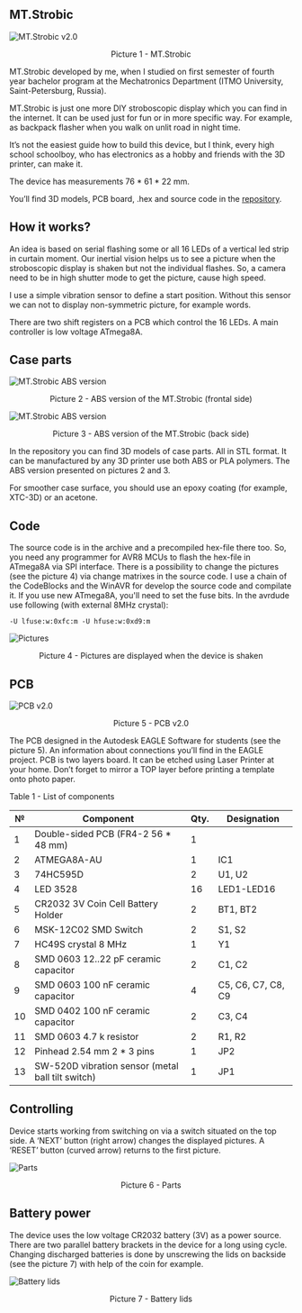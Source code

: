 ## MT.Strobic

![MT.Strobic v2.0](/img/1.png)
<p align="center">Picture 1 - MT.Strobic</p>

MT.Strobic developed by me, when I studied on first semester of fourth year bachelor program at the Mechatronics Department (ITMO University, Saint-Petersburg, Russia).

MT.Strobic is just one more DIY stroboscopic display which you can find in the internet. It can be used just for fun or in more specific way. For example, as backpack flasher when you walk on unlit road in night time.

It’s not the easiest guide how to build this device, but I think, every high school schoolboy, who has electronics as a hobby and friends with the 3D printer, can make it.

The device has measurements 76 * 61 * 22 mm.

You’ll find 3D models, PCB board, .hex and source code in the [repository](https://github.com/mangust01/MT.Strobic/tree/master/release).

## How it works?

An idea is based on serial flashing some or all 16 LEDs of a vertical led strip in curtain moment. Our inertial vision helps us to see a picture when the stroboscopic display is shaken but not the individual flashes. So, a camera need to be in high shutter mode to get the picture, cause high speed.

I use a simple vibration sensor to define a start position. Without this sensor we can not to display non-symmetric picture, for example words.

There are two shift registers on a PCB which control the 16 LEDs. A main controller is low voltage ATmega8A.

## Case parts

![MT.Strobic ABS version](/img/5.png)
<p align="center">Picture 2 - ABS version of the MT.Strobic (frontal side)</p>

![MT.Strobic ABS version](/img/6.png)
<p align="center">Picture 3 - ABS version of the MT.Strobic (back side)</p>

In the repository you can find 3D models of case parts. All in STL format. It can be manufactured by any 3D printer use both ABS or PLA polymers. The ABS version presented on pictures 2 and 3.

For smoother case surface, you should use an epoxy coating (for example, XTC-3D) or an acetone.

## Code

The source code is in the archive and a precompiled hex-file there too. So, you need any programmer for AVR8 MCUs to flash the hex-file in ATmega8A via SPI interface. There is a possibility to change the pictures (see the picture 4) via change matrixes in the source code. I use a chain of the CodeBlocks and the WinAVR for develop the source code and compilate it.
If you use new ATmega8A, you'll need to set the fuse bits. In the avrdude use following (with external 8MHz crystal):

    -U lfuse:w:0xfc:m -U hfuse:w:0xd9:m

![Pictures](/img/7.png)
<p align="center">Picture 4 - Pictures are displayed when the device is shaken</p>

## PCB

![PCB v2.0](/img/PCB.png)
<p align="center">Picture 5 - PCB v2.0</p>

The PCB designed in the Autodesk EAGLE Software for students (see the picture 5). An information about connections you’ll find in the EAGLE project. PCB is two layers board. It can be etched using Laser Printer at your home. Don’t forget to mirror a TOP layer before printing a template onto photo paper.

Table 1 - List of components

 №  |    Component                                            |    Qty.    |    Designation             
----|---------------------------------------------------------|------------|----------------------------
 1  |    Double-sided PCB   (FR4-2 56 * 48 mm)                |    1       |                            
 2  |    ATMEGA8A-AU                                          |    1       |    IC1                     
 3  |    74HC595D                                             |    2       |    U1, U2                  
 4  |    LED   3528                                           |    16      |    LED1-LED16              
 5  |    CR2032 3V Coin Cell Battery Holder                   |    2       |    BT1,   BT2              
 6  |    MSK-12C02 SMD Switch                                 |    2       |    S1, S2                  
 7  |    HC49S crystal 8 MHz                                  |    1       |    Y1                      
 8  |    SMD 0603   12..22 pF ceramic capacitor               |    2       |    C1, C2                  
 9  |    SMD 0603   100 nF ceramic   capacitor                |    4       |    C5, C6,   C7, C8, C9    
 10 |    SMD 0402   100 nF ceramic   capacitor                |    2       |    C3, C4                  
 11 |    SMD   0603 4.7 k resistor                            |    2       |    R1, R2                  
 12 |    Pinhead   2.54 mm 2 * 3 pins                         |    1       |    JP2                     
 13 |    SW-520D vibration sensor (metal ball tilt switch)    |    1       |    JP1                     

## Controlling

Device starts working from switching on via a switch situated on the top side. A ‘NEXT’ button (right arrow) changes the displayed pictures. A ‘RESET’ button (curved arrow) returns to the first picture.

![Parts](/img/3.png)
<p align="center">Picture 6 - Parts</p>

## Battery power

The device uses the low voltage CR2032 battery (3V) as a power source. There are two parallel battery brackets in the device for a long using cycle. Changing discharged batteries is done by unscrewing the lids on backside (see the picture 7) with help of the coin for example.

![Battery lids](/img/4.png)
<p align="center">Picture 7 - Battery lids</p>
